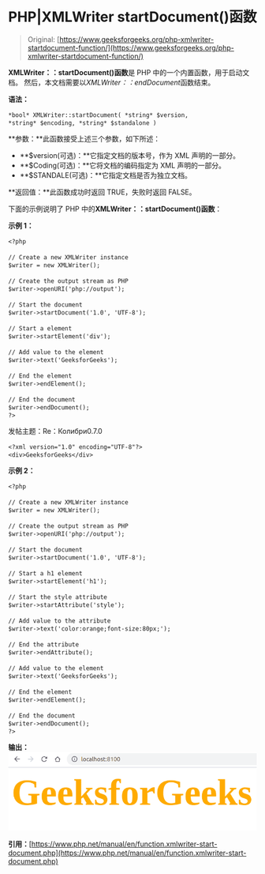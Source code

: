 # PHP|XMLWriter startDocument()函数

> Original: [https://www.geeksforgeeks.org/php-xmlwriter-startdocument-function/](https://www.geeksforgeeks.org/php-xmlwriter-startdocument-function/)

**XMLWriter：：startDocument()函数**是 PHP 中的一个内置函数，用于启动文档。 然后，本文档需要以*XMLWriter：：endDocument*函数结束。

**语法：**

```
*bool* XMLWriter::startDocument( *string* $version, 
*string* $encoding, *string* $standalone )
```

**参数：**此函数接受上述三个参数，如下所述：

*   **$version(可选)：**它指定文档的版本号，作为 XML 声明的一部分。
*   **$Coding(可选)：**它将文档的编码指定为 XML 声明的一部分。
*   **$STANDALE(可选)：**它指定文档是否为独立文档。

**返回值：**此函数成功时返回 TRUE，失败时返回 FALSE。

下面的示例说明了 PHP 中的**XMLWriter：：startDocument()函数**：

**示例 1：**

```
<?php

// Create a new XMLWriter instance
$writer = new XMLWriter();

// Create the output stream as PHP
$writer->openURI('php://output');

// Start the document
$writer->startDocument('1.0', 'UTF-8');

// Start a element
$writer->startElement('div');

// Add value to the element
$writer->text('GeeksforGeeks');

// End the element
$writer->endElement();

// End the document
$writer->endDocument();
?>
```

发帖主题：Re：Колибри0.7.0

```
<?xml version="1.0" encoding="UTF-8"?>
<div>GeeksforGeeks</div>

```

**示例 2：**

```
<?php

// Create a new XMLWriter instance
$writer = new XMLWriter();

// Create the output stream as PHP
$writer->openURI('php://output');

// Start the document
$writer->startDocument('1.0', 'UTF-8');

// Start a h1 element
$writer->startElement('h1');

// Start the style attribute
$writer->startAttribute('style');

// Add value to the attribute
$writer->text('color:orange;font-size:80px;');

// End the attribute
$writer->endAttribute();

// Add value to the element
$writer->text('GeeksforGeeks');

// End the element
$writer->endElement();

// End the document
$writer->endDocument();
?>
```

**输出：**
![](img/d5a075ca04a739945a3fd4ab25c9ecfc.png)

**引用：**[https://www.php.net/manual/en/function.xmlwriter-start-document.php](https://www.php.net/manual/en/function.xmlwriter-start-document.php)